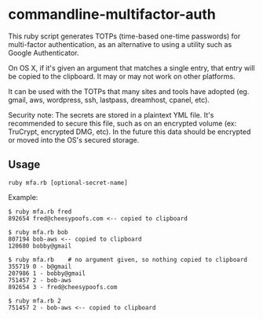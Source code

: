 commandline-multifactor-auth
===============

This ruby script generates TOTPs (time-based one-time passwords) for multi-factor authentication, as an alternative to using a utility such as Google Authenticator.

On OS X, if it's given an argument that matches a single entry, that entry will be copied to the clipboard. It may or may not work on other platforms.

It can be used with the TOTPs that many sites and tools have adopted (eg. gmail, aws, wordpress, ssh, lastpass, dreamhost, cpanel, etc).

Security note: The secrets are stored in a plaintext YML file. It's recommended to secure this file, such as on an encrypted volume (ex: TruCrypt, encrypted DMG, etc). In the future this data should be encrypted or moved into the OS's secured storage.


## Usage ##

`ruby mfa.rb [optional-secret-name]`

Example:

    $ ruby mfa.rb fred
    892654 fred@cheesypoofs.com <-- copied to clipboard

    $ ruby mfa.rb bob
    807194 bob-aws <-- copied to clipboard
    120680 bobby@gmail

    $ ruby mfa.rb    # no argument given, so nothing copied to clipboard
    355719 0 - b@gmail
    207986 1 - bobby@gmail
    751457 2 - bob-aws
    892654 3 - fred@cheesypoofs.com

    $ ruby mfa.rb 2
    751457 2 - bob-aws <-- copied to clipboard


